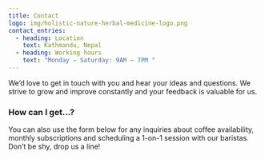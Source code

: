 ```yaml
---
title: Contact
logo: img/holistic-nature-herbal-medicine-logo.png
contact_entries:
  - heading: Location
    text: Kathmandu, Nepal
  - heading: Working hours
    text: "Monday – Saturday: 9AM – 7PM "
---
```


We’d love to get in touch with you and hear your ideas and
questions. We strive to grow and improve constantly and your feedback
is valuable for us.

<h3 class="f4 b lh-title mb2">How can I get…?</h3>

You can also use the form below for any inquiries about coffee
availability, monthly subscriptions and scheduling a 1-on-1 session
with our baristas. Don’t be shy, drop us a line!
